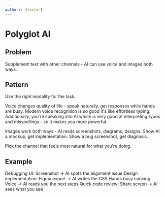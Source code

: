 ```yaml
---
authors: [lexler]
---
```


# Polyglot AI

## Problem
Supplement text with other channels - AI can use voice and images both ways.

## Pattern
Use the right modality for the task.

Voice changes quality of life - speak naturally, get responses while hands are busy.
Modern voice recognition is so good it's like effortless typing. Additionally, you're speaking into AI which is very good at interpreting typos and misspellings - so it makes you more powerful.

Images work both ways - AI reads screenshots, diagrams, designs.
Show AI a mockup, get implementation. Show a bug screenshot, get diagnosis.

Pick the channel that feels most natural for what you're doing.

## Example
Debugging UI: Screenshot → AI spots the alignment issue
Design implementation: Figma export → AI writes the CSS
Hands busy cooking: Voice → AI reads you the next steps
Quick code review: Share screen → AI sees what you see
